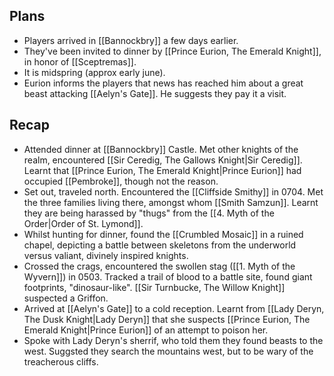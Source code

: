 ## Plans
- Players arrived in [[Bannockbry]] a few days earlier.
- They've been invited to dinner by [[Prince Eurion, The Emerald Knight]], in honor of [[Sceptremas]].
- It is midspring (approx early june). 
- Eurion informs the players that news has reached him about a great beast attacking [[Aelyn's Gate]]. He suggests they pay it a visit.
## Recap
- Attended dinner at [[Bannockbry]] Castle. Met other knights of the realm, encountered [[Sir Ceredig, The Gallows Knight|Sir Ceredig]]. Learnt that [[Prince Eurion, The Emerald Knight|Prince Eurion]] had occupied [[Pembroke]], though not the reason.
- Set out, traveled north. Encountered the [[Cliffside Smithy]] in 0704. Met the three families living there, amongst whom [[Smith Samzun]]. Learnt they are being harassed by "thugs" from the [[4. Myth of the Order|Order of St. Lymond]]. 
- Whilst hunting for dinner, found the [[Crumbled Mosaic]] in a ruined chapel, depicting a battle between skeletons from the underworld versus valiant, divinely inspired knights.
- Crossed the crags, encountered the swollen stag ([[1. Myth of the Wyvern]]) in 0503. Tracked a trail of blood to a battle site, found giant footprints, "dinosaur-like". [[Sir Turnbucke, The Willow Knight]] suspected a Griffon.
- Arrived at [[Aelyn's Gate]] to a cold reception. Learnt from [[Lady Deryn, The Dusk Knight|Lady Deryn]] that she suspects [[Prince Eurion, The Emerald Knight|Prince Eurion]] of an attempt to poison her.
- Spoke with Lady Deryn's sherrif, who told them they found beasts to the west. Suggsted they search the mountains west, but to be wary of the treacherous cliffs.